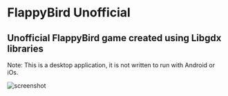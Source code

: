 # FlappyBird Unofficial
## Unofficial FlappyBird game created using Libgdx libraries

Note: This is a desktop application, it is not written to run with Android or iOs.

![screenshot](https://raw.githubusercontent.com/Walrus98/Unofficial-FlappyBird/screenshot1.png)
